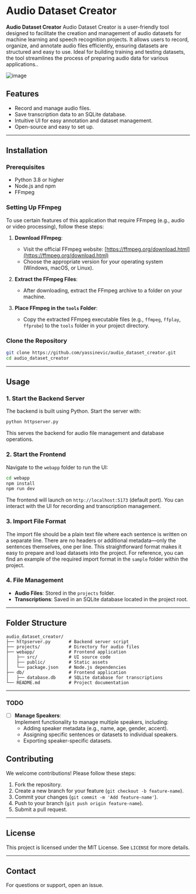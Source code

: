
# Audio Dataset Creator

**Audio Dataset Creator** Audio Dataset Creator is a user-friendly tool designed to facilitate the creation and management of audio datasets for machine learning and speech recognition projects. It allows users to record, organize, and annotate audio files efficiently, ensuring datasets are structured and easy to use. Ideal for building training and testing datasets, the tool streamlines the process of preparing audio data for various applications..


![image](https://github.com/user-attachments/assets/24b9e153-23d4-471c-942a-f94d1756c5de)



## Features

- Record and manage audio files.
- Save transcription data to an SQLite database.
- Intuitive UI for easy annotation and dataset management.
- Open-source and easy to set up.

---

## Installation

### Prerequisites
- Python 3.8 or higher
- Node.js and npm
- FFmpeg

### Setting Up FFmpeg

To use certain features of this application that require FFmpeg (e.g., audio or video processing), follow these steps:

1. **Download FFmpeg**:
   - Visit the official FFmpeg website: [https://ffmpeg.org/download.html](https://ffmpeg.org/download.html)
   - Choose the appropriate version for your operating system (Windows, macOS, or Linux).

2. **Extract the FFmpeg Files**:
   - After downloading, extract the FFmpeg archive to a folder on your machine.

3. **Place FFmpeg in the `tools` Folder**:
   - Copy the extracted FFmpeg executable files (e.g., `ffmpeg`, `ffplay`, `ffprobe`) to the `tools` folder in your project directory.


### Clone the Repository
```bash
git clone https://github.com/yassinevic/audio_dataset_creator.git
cd audio_dataset_creator
```

---

## Usage

### 1. Start the Backend Server
The backend is built using Python. Start the server with:
```bash
python httpserver.py
```

This serves the backend for audio file management and database operations.

### 2. Start the Frontend
Navigate to the `webapp` folder to run the UI:
```bash
cd webapp
npm install
npm run dev
```

The frontend will launch on `http://localhost:5173` (default port). You can interact with the UI for recording and transcription management.

### 3. Import File Format

The import file should be a plain text file where each sentence is written on a separate line. There are no headers or additional metadata—only the sentences themselves, one per line. This straightforward format makes it easy to prepare and load datasets into the project. For reference, you can find an example of the required import format in the `sample` folder within the project.

### 4. File Management
- **Audio Files**: Stored in the `projects` folder.
- **Transcriptions**: Saved in an SQLite database located in the project root.

---

## Folder Structure

```plaintext
audio_dataset_creator/
├── httpserver.py       # Backend server script
├── projects/           # Directory for audio files
├── webapp/             # Frontend application
│   ├── src/            # UI source code
│   ├── public/         # Static assets
│   └── package.json    # Node.js dependencies
├── db/             	# Frontend application
│   ├── database.db     # SQLite database for transcriptions  
└── README.md           # Project documentation
```

---

### TODO

- [ ] **Manage Speakers**:  
  Implement functionality to manage multiple speakers, including:
  - Adding speaker metadata (e.g., name, age, gender, accent).
  - Assigning specific sentences or datasets to individual speakers.
  - Exporting speaker-specific datasets.

    
## Contributing

We welcome contributions! Please follow these steps:
1. Fork the repository.
2. Create a new branch for your feature (`git checkout -b feature-name`).
3. Commit your changes (`git commit -m 'Add feature-name'`).
4. Push to your branch (`git push origin feature-name`).
5. Submit a pull request.

---

## License

This project is licensed under the MIT License. See `LICENSE` for more details.

---

## Contact

For questions or support, open an issue.
